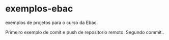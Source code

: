 # exemplos-ebac
exemplos de projetos para o curso da Ebac.

Primeiro exemplo de comit e push de repositorio remoto.
Segundo commit..
